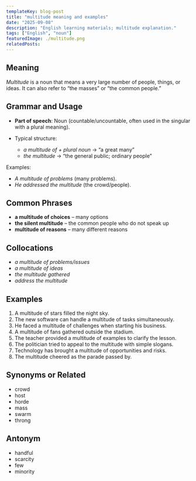 ```yaml
---
templateKey: blog-post
title: "multitude meaning and examples"
date: "2025-09-08"
description: "English learning materials; multitude explanation."
tags: ["English", "noun"]
featuredImage: ./multitude.png
relatedPosts:
---
```


## Meaning

_Multitude_ is a noun that means a very large number of people, things, or ideas. It can also refer to “the masses” or “the common people.”

## Grammar and Usage

- **Part of speech**: Noun (countable/uncountable, often used in the singular with a plural meaning).
- Typical structure:

  - _a multitude of + plural noun_ → “a great many”
  - _the multitude_ → “the general public; ordinary people”

Examples:

- _A multitude of problems_ (many problems).
- _He addressed the multitude_ (the crowd/people).

## Common Phrases

- **a multitude of choices** – many options
- **the silent multitude** – the common people who do not speak up
- **multitude of reasons** – many different reasons

## Collocations

- _a multitude of problems/issues_
- _a multitude of ideas_
- _the multitude gathered_
- _address the multitude_

## Examples

1. A multitude of stars filled the night sky.
2. The new software can handle a multitude of tasks simultaneously.
3. He faced a multitude of challenges when starting his business.
4. A multitude of fans gathered outside the stadium.
5. The teacher provided a multitude of examples to clarify the lesson.
6. The politician tried to appeal to the multitude with simple slogans.
7. Technology has brought a multitude of opportunities and risks.
8. The multitude cheered as the parade passed by.

## Synonyms or Related

- crowd
- host
- horde
- mass
- swarm
- throng

## Antonym

- handful
- scarcity
- few
- minority
